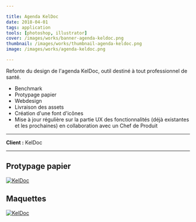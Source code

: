 ```yaml
---

title: Agenda KelDoc
date: 2018-04-01
tags: application
tools: [photoshop, illustrator]
cover: /images/works/banner-agenda-keldoc.png
thumbnail: /images/works/thumbnail-agenda-keldoc.png
image: /images/works/agenda-keldoc.png

---
```


Refonte du design de l'agenda KelDoc, outil destiné à tout professionnel de santé.

- Benchmark
- Protypage papier
- Webdesign
- Livraison des assets
- Création d'une font d'icônes
- Mise à jour régulière sur la partie UX des fonctionnalités (déjà existantes et les prochaines) en collaboration avec un Chef de Produit

---

**Client :** KelDoc

---

## Protypage papier

[![KelDoc](/images/works/draft-agenda-keldoc.png)](/images/works/draft-agenda-keldoc.png)

## Maquettes

[![KelDoc](/images/works/agenda-keldoc.png)](/images/works/agenda-keldoc.png)
